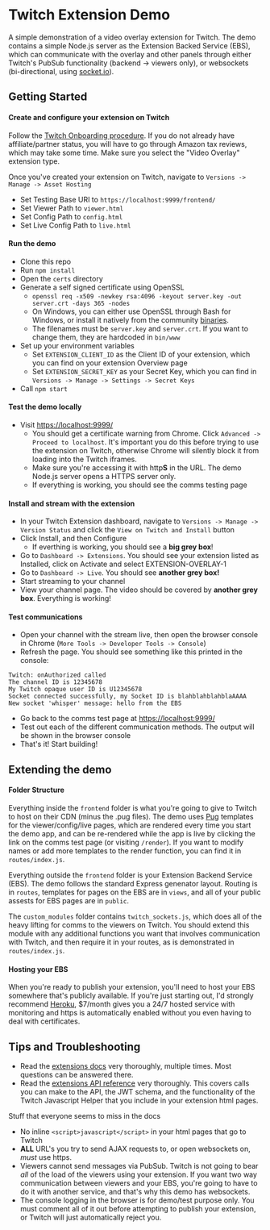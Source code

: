 # Twitch Extension Demo

A simple demonstration of a video overlay extension for Twitch. The demo contains a simple Node.js server as the Extension Backed Service (EBS), which can communicate with the overlay and other panels through either Twitch's PubSub functionality (backend -> viewers only), or websockets (bi-directional, using [socket.io](https://socket.io/)).

## Getting Started

#### Create and configure your extension on Twitch
Follow the [Twitch Onboarding procedure](https://dev.twitch.tv/docs/extensions/onboarding). If you do not already have affiliate/partner status, you will have to go through Amazon tax reviews, which may take some time. Make sure you select the "Video Overlay" extension type.

Once you've created your extension on Twitch, navigate to `Versions -> Manage -> Asset Hosting`
* Set Testing Base URI to `https://localhost:9999/frontend/`
* Set Viewer Path to `viewer.html`
* Set Config Path to `config.html`
* Set Live Config Path to `live.html`

#### Run the demo

* Clone this repo
* Run `npm install`
* Open the `certs` directory
* Generate a self signed certificate using OpenSSL
  * `openssl req -x509 -newkey rsa:4096 -keyout server.key -out server.crt -days 365 -nodes`
  * On Windows, you can either use OpenSSL through Bash for Windows, or install it natively from the community [binaries](https://slproweb.com/products/Win32OpenSSL.html).
  * The filenames must be `server.key` and `server.crt`. If you want to change them, they are hardcoded in `bin/www`
* Set up your environment variables
  * Set `EXTENSION_CLIENT_ID` as the Client ID of your extension, which you can find on your extension Overview page
  * Set `EXTENSION_SECRET_KEY` as your Secret Key, which you can find in `Versions -> Manage -> Settings -> Secret Keys`
* Call `npm start`

#### Test the demo locally

* Visit [https://localhost:9999/](https://localhost:9999/)
  * You should get a certificate warning from Chrome. Click `Advanced -> Proceed to localhost`. It's important you do this before trying to use the extension on Twitch, otherwise Chrome will silently block it from loading into the Twitch iframes.
  * Make sure you're accessing it with http**S** in the URL. The demo Node.js server opens a HTTPS server only.
  * If everything is working, you should see the comms testing page

#### Install and stream with the extension

* In your Twitch Extension dashboard, navigate to `Versions -> Manage -> Version Status` and click the `View on Twitch and Install` button
* Click Install, and then Configure
  * If everthing is working, you should see a **big grey box**!
* Go to `Dashboard -> Extensions`. You should see your extension listed as Installed, click on Activate and select EXTENSION-OVERLAY-1
* Go to `Dashboard -> Live`. You should see **another grey box!**
* Start streaming to your channel
* View your channel page. The video should be covered by **another grey box**. Everything is working!

#### Test communications

* Open your channel with the stream live, then open the browser console in Chrome (`More Tools -> Developer Tools -> Console`)
* Refresh the page. You should see something like this printed in the console:
```
Twitch: onAuthorized called
The channel ID is 12345678
My Twitch opaque user ID is U12345678
Socket connected successfully, my Socket ID is blahblahblahblaAAAA
New socket 'whisper' message: hello from the EBS
```
* Go back to the comms test page at [https://localhost:9999/](https://localhost:9999/)
* Test out each of the different communication methods. The output will be shown in the browser console
* That's it! Start building!

## Extending the demo

#### Folder Structure

Everything inside the `frontend` folder is what you're going to give to Twitch to host on their CDN (minus the .pug files). The demo uses [Pug](https://pugjs.org/api/getting-started.html) templates for the viewer/config/live pages, which are rendered every time you start the demo app, and can be re-rendered while the app is live by clicking the link on the comms test page (or visiting `/render`). If you want to modify names or add more templates to the render function, you can find it in `routes/index.js`.

Everything outside the `frontend` folder is your Extension Backend Service (EBS). The demo follows the standard Express genenator layout. Routing is in `routes`, templates for pages on the EBS are in `views`, and all of your public assests for EBS pages are in `public`.

The `custom_modules` folder contains `twitch_sockets.js`, which does all of the heavy lifting for comms to the viewers on Twitch. You should extend this module with any additional functions you want that involves communication with Twitch, and then require it in your routes, as is demonstrated in `routes/index.js`.

#### Hosting your EBS

When you're ready to publish your extension, you'll need to host your EBS somewhere that's publicly available. If you're just starting out, I'd strongly recommend [Heroku](https://www.heroku.com/), $7/month gives you a 24/7 hosted service with monitoring and https is automatically enabled without you even having to deal with certificates.

## Tips and Troubleshooting

* Read the [extensions docs](https://dev.twitch.tv/docs/extensions) very thoroughly, multiple times. Most questions can be answered there.
* Read the [extensions API reference](https://dev.twitch.tv/docs/extensions/reference) very thoroughly. This covers calls you can make to the API, the JWT schema, and the functionality of the Twitch Javascript Helper that you include in your extension html pages.

Stuff that everyone seems to miss in the docs
* No inline `<script>javascript</script>` in your html pages that go to Twitch
* **ALL** URL's you try to send AJAX requests to, or open websockets on, *must* use https.
* Viewers cannot send messages via PubSub. Twitch is not going to bear *all* of the load of the viewers using your extension. If you want two way communication between viewers and your EBS, you're going to have to do it with another service, and that's why this demo has websockets.
* The console logging in the browser is for demo/test purpose only. You must comment all of it out before attempting to publish your extension, or Twitch will just automatically reject you.





